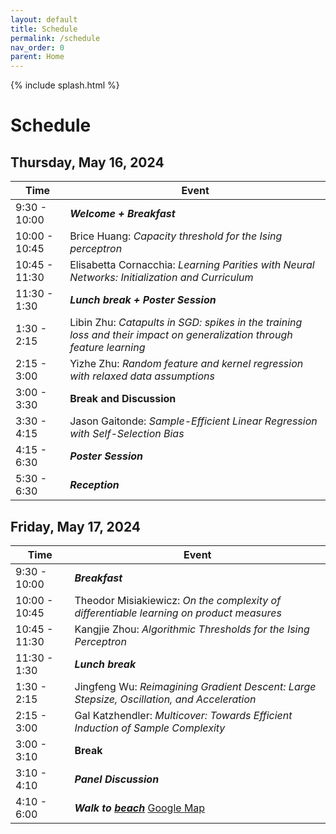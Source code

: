 ```yaml
---
layout: default
title: Schedule
permalink: /schedule
nav_order: 0
parent: Home
---
```


{% include splash.html %}

# Schedule

## Thursday, May 16, 2024
| Time        | Event                                                                                       |
|-------------|---------------------------------------------------------------------------------------------|
| 9:30 - 10:00  | ***Welcome + Breakfast***                                                                     |
| 10:00 - 10:45 | Brice Huang: *Capacity threshold for the Ising perceptron*                                   |
| 10:45 - 11:30 | Elisabetta Cornacchia: *Learning Parities with Neural Networks: Initialization and Curriculum* |
| 11:30 - 1:30  | ***Lunch break + Poster Session***                                                            |
| 1:30 - 2:15   | Libin Zhu: *Catapults in SGD: spikes in the training loss and their impact on generalization through feature learning* |
| 2:15 - 3:00   | Yizhe Zhu: *Random feature and kernel regression with relaxed data assumptions*               |
| 3:00 - 3:30   | **Break and Discussion**                                                                      |
| 3:30 - 4:15   | Jason Gaitonde: *Sample-Efficient Linear Regression with Self-Selection Bias*                 |
| 4:15 - 6:30   | ***Poster Session***                                                                         |
| 5:30 - 6:30   | ***Reception***                                                                              |

## Friday, May 17, 2024
| Time        | Event                                                                                   |
|-------------|-----------------------------------------------------------------------------------------|
| 9:30  - 10:00  | ***Breakfast***                                                                           |
| 10:00 - 10:45 | Theodor Misiakiewicz: *On the complexity of differentiable learning on product measures*   |
| 10:45 - 11:30 | Kangjie Zhou: *Algorithmic Thresholds for the Ising Perceptron*                            |
| 11:30 - 1:30  | ***Lunch break***                                                                         |
| 1:30 - 2:15   | Jingfeng Wu: *Reimagining Gradient Descent: Large Stepsize, Oscillation, and Acceleration* |
| 2:15 - 3:00   | Gal Katzhendler: *Multicover: Towards Efficient Induction of Sample Complexity*           |
| 3:00 - 3:10   | **Break**                                                                                |
| 3:10 - 4:10   | ***Panel Discussion***                                                                    |
| 4:10 - 6:00   |***Walk to [beach](https://media.cntraveler.com/photos/606f6f1dac52332b71f171af/16:9/w_2560,c_limit/639571857)*** [Google Map](https://www.google.com/maps/place/Citizens+Trail/@32.8898715,-117.2537759,17z/data=!4m14!1m7!3m6!1s0x80dc0693080cb29b:0x8f244f06aa6472e0!2sTorrey+Pines+Gliderport!8m2!3d32.889867!4d-117.251201!16s%2Fm%2F04gvgnd!3m5!1s0x80dc06911fe5bd29:0xc823c8051d17c49e!8m2!3d32.8882047!4d-117.2512848!16s%2Fg%2F11gg6b79lt?entry=ttu) |
